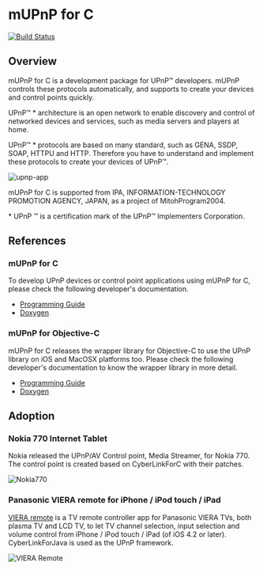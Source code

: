 # mUPnP for C

[![Build Status](https://app.travis-ci.com/cybergarage/mupnp.svg?branch=master)](https://app.travis-ci.com/cybergarage/mupnp)

## Overview

mUPnP for C is a development package for UPnP™ developers. mUPnP
controls these protocols automatically, and supports to create your
devices and control points quickly.

UPnP™ \* architecture is an open network to enable discovery and control
of networked devices and services, such as media servers and players at
home.

UPnP™ \* protocols are based on many standard, such as GENA, SSDP, SOAP,
HTTPU and HTTP. Therefore you have to understand and implement these
protocols to create your devices of UPnP™.

![upnp-app](doc/img/upnpapp.png)

mUPnP for C is supported from IPA, INFORMATION-TECHNOLOGY PROMOTION
AGENCY, JAPAN, as a project of MitohProgram2004.

\* UPnP ™ is a certification mark of the UPnP™ Implementers Corporation.

## References

### mUPnP for C

To develop UPnP devices or control point applications using mUPnP for C, please check the following developer's documentation.

* [Programming Guide](doc/mupnpcproguide.pdf)
* [Doxygen](http://cybergarage.github.io/mupnp/)

### mUPnP for Objective-C

mUPnP for C releases the wrapper library for Objective-C to use the UPnP library on iOS and MacOSX platforms too. Please check the following developer's documentation to know the wrapper library in more detail.

* [Programming Guide](doc/mupnpobjcproguide.pdf)
* [Doxygen](http://cybergarage.github.io/mupnp/objc/html/)

Adoption
--------
### Nokia 770 Internet Tablet

Nokia released the UPnP/AV Control point, Media Streamer, for Nokia 770.
The control point is created based on CyberLinkForC with their patches.

![Nokia770](doc/img/mupnpc-example-nokia770-01.jpg)

### Panasonic VIERA remote for iPhone / iPod touch / iPad

[VIERA remote](http://panasonic.jp/support/global/cs/tv/vremote/index.html) is a TV remote controller app for Panasonic VIERA TVs, both plasma TV and
LCD TV, to let TV channel selection, input selection and volume control
from iPhone / iPod touch / iPad (of iOS 4.2 or later). CyberLinkForJava
is used as the UPnP framework.

![VIERA Remote](doc/img/mupnpc-example-vieraremote-02.gif)

